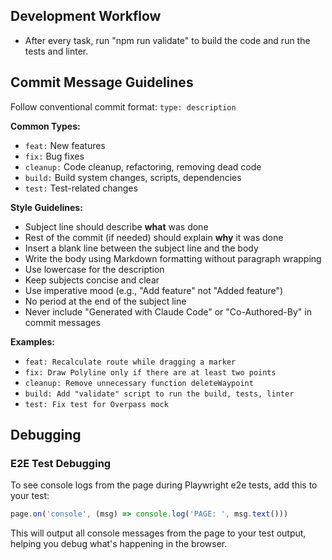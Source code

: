 ## Development Workflow

- After every task, run "npm run validate" to build the code and run the tests
  and linter.

## Commit Message Guidelines

Follow conventional commit format: `type: description`

**Common Types:**

- `feat:` New features
- `fix:` Bug fixes
- `cleanup:` Code cleanup, refactoring, removing dead code
- `build:` Build system changes, scripts, dependencies
- `test:` Test-related changes

**Style Guidelines:**

- Subject line should describe **what** was done
- Rest of the commit (if needed) should explain **why** it was done
- Insert a blank line between the subject line and the body
- Write the body using Markdown formatting without paragraph wrapping
- Use lowercase for the description
- Keep subjects concise and clear
- Use imperative mood (e.g., "Add feature" not "Added feature")
- No period at the end of the subject line
- Never include "Generated with Claude Code" or "Co-Authored-By" in commit
  messages

**Examples:**

- `feat: Recalculate route while dragging a marker`
- `fix: Draw Polyline only if there are at least two points`
- `cleanup: Remove unnecessary function deleteWaypoint`
- `build: Add "validate" script to run the build, tests, linter`
- `test: Fix test for Overpass mock`

## Debugging

### E2E Test Debugging

To see console logs from the page during Playwright e2e tests, add this to your
test:

```javascript
page.on('console', (msg) => console.log('PAGE: ', msg.text()))
```

This will output all console messages from the page to your test output, helping
you debug what's happening in the browser.
